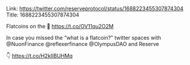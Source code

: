 Link:  https://twitter.com/reserveprotocol/status/1688223455307874304
Title: 1688223455307874304

Flatcoins on the 🧠 https://t.co/OV11qu2O2M

In case you missed the “what is a flatcoin?” twitter spaces with @NuonFinance @reflexerfinance @OlympusDAO and Reserve

👇 https://t.co/H2kIIBUHMq